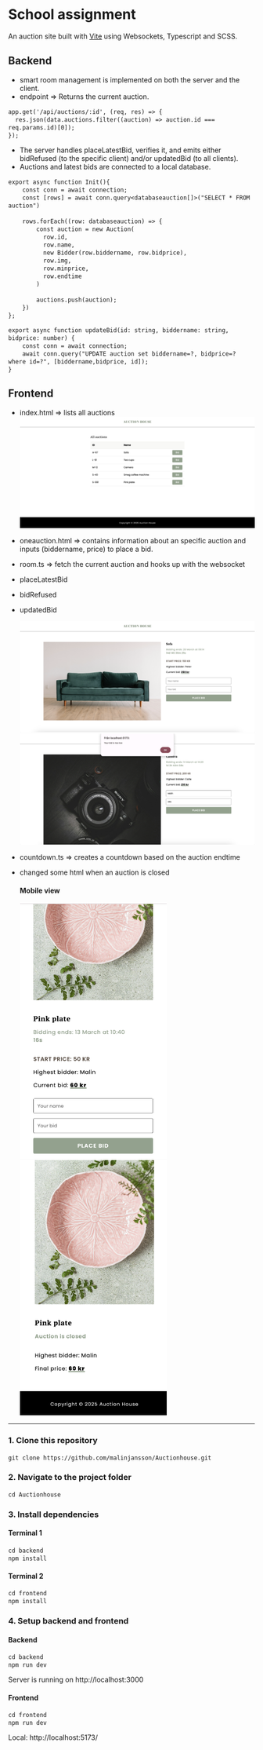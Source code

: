 # School assignment
An auction site built with [Vite](https://vite.dev/) using Websockets, Typescript and SCSS. 

## Backend
* smart room management is implemented on both the server and the client.
* endpoint => Returns the current auction.
```
app.get('/api/auctions/:id', (req, res) => {
  res.json(data.auctions.filter((auction) => auction.id === req.params.id)[0]);
});
```
* The server handles placeLatestBid, verifies it, and emits either bidRefused (to the specific client) and/or updatedBid (to all clients).
* Auctions and latest bids are connected to a local database.
```
export async function Init(){
    const conn = await connection;
    const [rows] = await conn.query<databaseauction[]>("SELECT * FROM auction")

    rows.forEach((row: databaseauction) => {
        const auction = new Auction(
          row.id, 
          row.name, 
          new Bidder(row.biddername, row.bidprice), 
          row.img, 
          row.minprice, 
          row.endtime
        )

        auctions.push(auction);
    })
};
```
```
export async function updateBid(id: string, biddername: string, bidprice: number) {
    const conn = await connection; 
    await conn.query("UPDATE auction set biddername=?, bidprice=? where id=?", [biddername,bidprice, id]);
}
```


## Frontend
* index.html => lists all auctions
  ![image](./demo/1.png)

* oneauction.html => contains information about an specific auction and inputs (biddername, price) to place a bid.
* room.ts => fetch the current auction and hooks up with the websocket 
* placeLatestBid 
* bidRefused
* updatedBid 

  ![image](./demo/4.png)
  ![image](./demo/5.png)

* countdown.ts => creates a countdown based on the auction endtime 
* changed some html when an auction is closed 
  #### Mobile view
  <p float="left">
    <img src="./demo/2.png" width="300" height="520" />
    <img src="./demo/3.png" width="300" height="520" />
  </p>
____________

### 1. Clone this repository 
```
git clone https://github.com/malinjansson/Auctionhouse.git
```

### 2. Navigate to the project folder
```
cd Auctionhouse
```

### 3. Install dependencies 
#### Terminal 1
```
cd backend
npm install
```
#### Terminal 2
```
cd frontend
npm install
```

### 4. Setup backend and frontend
#### Backend
```
cd backend
npm run dev
```
Server is running on http://localhost:3000

#### Frontend
```
cd frontend
npm run dev
```
Local: http://localhost:5173/



